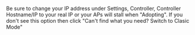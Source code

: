 Be sure to change your IP address under Settings, Controller, Controller Hostname/IP to your real IP or your APs will stall when "Adopting".  If you don't see this option then click "Can't find what you need? Switch to Clasic Mode"  
